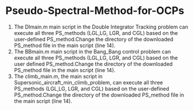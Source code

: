 # Pseudo-Spectral-Method-for-OCPs
1) The DImain.m main script in the Double Integrator Tracking problem can execute all three PS_methods (LGL,LG, LGR, and CGL) based on the user-defined PS_method.Change the directory of the downloaded PS_method file in the main script (line 14).
2) The BBmain.m main script in the Bang_Bang control problem can execute all three PS_methods (LGL,LG, LGR, and CGL) based on the user defined PS_method.Change the directory of the downloaded PS_method file in the main script (line 14).
3) The climb_main.m, the main script in Supersonic_aircraft_min_climb_problem, can execute all three PS_methods (LGL,LG, LGR, and CGL) based on the user-defined PS_method.Change the directory of the downloaded PS_method file in the main script (line 14).

